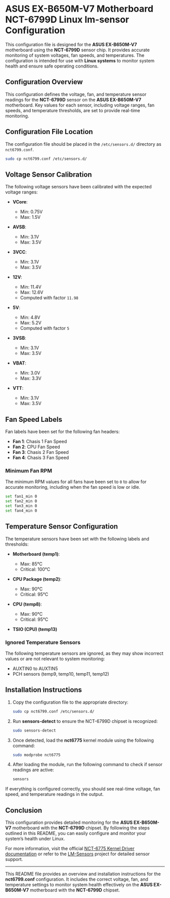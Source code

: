 # ASUS EX-B650M-V7 Motherboard NCT-6799D Linux lm-sensor Configuration

This configuration file is designed for the **ASUS EX-B650M-V7** motherboard using the **NCT-6799D** sensor chip. It provides accurate monitoring of system voltages, fan speeds, and temperatures. The configuration is intended for use with **Linux systems** to monitor system health and ensure safe operating conditions.

## Configuration Overview

This configuration defines the voltage, fan, and temperature sensor readings for the **NCT-6799D** sensor on the **ASUS EX-B650M-V7** motherboard. Key values for each sensor, including voltage ranges, fan speeds, and temperature thresholds, are set to provide real-time monitoring.

## Configuration File Location

The configuration file should be placed in the `/etc/sensors.d/` directory as `nct6799.conf`.

```bash
sudo cp nct6799.conf /etc/sensors.d/
```

## Voltage Sensor Calibration

The following voltage sensors have been calibrated with the expected voltage ranges:

- **VCore**:  
  - Min: 0.75V  
  - Max: 1.5V  

- **AVSB**:  
  - Min: 3.1V  
  - Max: 3.5V  

- **3VCC**:  
  - Min: 3.1V  
  - Max: 3.5V  

- **12V**:  
  - Min: 11.4V  
  - Max: 12.6V  
  - Computed with factor `11.98`

- **5V**:  
  - Min: 4.8V  
  - Max: 5.2V  
  - Computed with factor `5`

- **3VSB**:  
  - Min: 3.1V  
  - Max: 3.5V  

- **VBAT**:  
  - Min: 3.0V  
  - Max: 3.3V  

- **VTT**:  
  - Min: 3.1V  
  - Max: 3.5V  

## Fan Speed Labels

Fan labels have been set for the following fan headers:

- **Fan 1**: Chasis 1 Fan Speed  
- **Fan 2**: CPU Fan Speed  
- **Fan 3**: Chasis 2 Fan Speed  
- **Fan 4**: Chasis 3 Fan Speed  

### Minimum Fan RPM

The minimum RPM values for all fans have been set to `0` to allow for accurate monitoring, including when the fan speed is low or idle.

```bash
set fan1_min 0
set fan2_min 0
set fan3_min 0
set fan4_min 0
```

## Temperature Sensor Configuration

The temperature sensors have been set with the following labels and thresholds:

- **Motherboard (temp1)**:  
  - Max: 85°C  
  - Critical: 100°C  

- **CPU Package (temp2)**:  
  - Max: 90°C  
  - Critical: 95°C  

- **CPU (temp8)**:  
  - Max: 90°C  
  - Critical: 95°C  

- **TSIO (CPU) (temp13)**  

### Ignored Temperature Sensors

The following temperature sensors are ignored, as they may show incorrect values or are not relevant to system monitoring:

- AUXTIN0 to AUXTIN5
- PCH sensors (temp9, temp10, temp11, temp12)

## Installation Instructions

1. Copy the configuration file to the appropriate directory:

    ```bash
    sudo cp nct6799.conf /etc/sensors.d/
    ```

2. Run **sensors-detect** to ensure the NCT-6799D chipset is recognized:

    ```bash
    sudo sensors-detect
    ```

3. Once detected, load the **nct6775** kernel module using the following command:

    ```bash
    sudo modprobe nct6775
    ```

4. After loading the module, run the following command to check if sensor readings are active:

    ```bash
    sensors
    ```

If everything is configured correctly, you should see real-time voltage, fan speed, and temperature readings in the output.

## Conclusion

This configuration provides detailed monitoring for the **ASUS EX-B650M-V7** motherboard with the **NCT-6799D** chipset. By following the steps outlined in this README, you can easily configure and monitor your system’s health under Linux.

For more information, visit the official [NCT-6775 Kernel Driver documentation](https://docs.kernel.org/hwmon/nct6775.html) or refer to the [LM-Sensors](https://linux.die.net/man/1/sensors) project for detailed sensor support.

--- 

This README file provides an overview and installation instructions for the **nct6799.conf** configuration. It includes the correct voltage, fan, and temperature settings to monitor system health effectively on the **ASUS EX-B650M-V7** motherboard with the **NCT-6799D** chipset.

